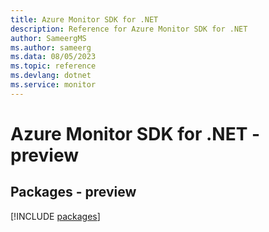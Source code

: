 ```yaml
---
title: Azure Monitor SDK for .NET
description: Reference for Azure Monitor SDK for .NET
author: SameergMS
ms.author: sameerg
ms.data: 08/05/2023
ms.topic: reference
ms.devlang: dotnet
ms.service: monitor
---
```

# Azure Monitor SDK for .NET - preview
## Packages - preview
[!INCLUDE [packages](monitor-index.md)]